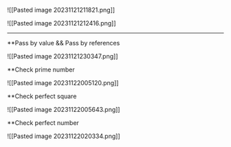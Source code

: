 ![[Pasted image 20231121211821.png]]

![[Pasted image 20231121212416.png]]

***

**Pass by value  && Pass by references

![[Pasted image 20231121230347.png]]

**Check prime number 

![[Pasted image 20231122005120.png]]

**Check perfect square

![[Pasted image 20231122005643.png]]


**Check perfect number 

![[Pasted image 20231122020334.png]]




